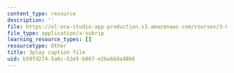 ```yaml
---
content_type: resource
description: ''
file: https://ol-ocw-studio-app-production.s3.amazonaws.com/courses/3-021j-introduction-to-modeling-and-simulation-spring-2012/b50fd2745a6c53e5b867e2ba66da48b6_U5zt5u-C_uY.srt
file_type: application/x-subrip
learning_resource_types: []
resourcetype: Other
title: 3play caption file
uid: b50fd274-5a6c-53e5-b867-e2ba66da48b6
---
```

